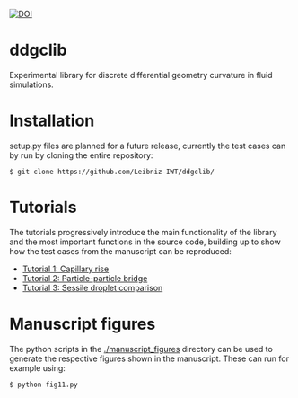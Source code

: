 [![DOI](https://zenodo.org/badge/DOI/10.5281/zenodo.8010952.svg)](https://doi.org/10.5281/zenodo.8010952)

# ddgclib
Experimental library for discrete differential geometry curvature in fluid simulations.

# Installation
setup.py files are planned for a future release, currently the test cases can by run by cloning the entire repository:

`$ git clone https://github.com/Leibniz-IWT/ddgclib/`

# Tutorials

The tutorials progressively introduce the main functionality of the library and the most important functions in the source code, building up to show how the test cases from the manuscript can be reproduced:

- [Tutorial 1: Capillary rise](https://github.com/Leibniz-IWT/ddgclib/blob/master/tutorials/Case%20study%201%20Capillary%20rise.ipynb)
- [Tutorial 2: Particle-particle bridge](https://github.com/Leibniz-IWT/ddgclib/blob/master/tutorials/Case%20study%202%20particle-particle%20bridge.ipynb)
- [Tutorial 3: Sessile droplet comparison](https://github.com/Leibniz-IWT/ddgclib/blob/master/tutorials/Case%20study%203%20Sessile%20droplet.ipynb)

# Manuscript figures

The python scripts in the [./manuscript_figures](https://github.com/Leibniz-IWT/ddgclib/tree/master/manuscript_figures) directory can be used to generate the respective figures shown in the manuscript. These can run for example using:

`$ python fig11.py`
